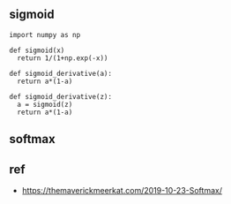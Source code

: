 ## sigmoid

```
import numpy as np

def sigmoid(x)
  return 1/(1+np.exp(-x))

def sigmoid_derivative(a):
  return a*(1-a)
  
def sigmoid_derivative(z):
  a = sigmoid(z)
  return a*(1-a)
```


## softmax


## ref
- https://themaverickmeerkat.com/2019-10-23-Softmax/
